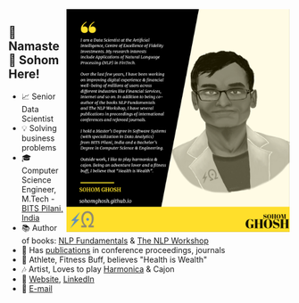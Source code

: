<!---
<img align="right" width=350 height=300 alt="GIF" src="https://github.com/sohomghosh/sohomghosh/blob/master/Hithere21_bobble-keyboard-watermark-v5_HD_84_3096_1.gif" />
--->

<img align="right" width=400 height=400 alt="About Me" src="https://github.com/sohomghosh/sohomghosh/blob/master/aboutme.png" />

## :pray: Namaste :pray: Sohom Here!
- :chart_with_upwards_trend: Senior Data Scientist
- :bulb: Solving business problems
- :mortar_board: Computer Science Engineer, M.Tech - [BITS Pilani, India](http://www.bits-pilani.ac.in/)
- :books: Author of books: [NLP Fundamentals](https://www.packtpub.com/in/big-data-and-business-intelligence/natural-language-processing-fundamentals) & [The NLP Workshop](https://www.packtpub.com/in/data/the-natural-language-processing-workshop-second-edition)
- :page_facing_up: Has [publications](https://scholar.google.com/citations?user=7Jm4_McAAAAJ&hl=en) in conference proceedings, journals
- :runner: Athlete, Fitness Buff, believes "Health is Wealth"
- :notes: Artist, Loves to play [Harmonica](https://www.youtube.com/watch?v=ajFlw7rnfkI&list=PLWVXvBh2xmj_yWcdldvo6w1LD1C-d4xSw&ab_channel=SohomGhosh) & Cajon
- :link: [Website](https://sohomghosh.github.io/), [LinkedIn](https://www.linkedin.com/in/sohomghosh) 
- :incoming_envelope: [E-mail](mailto:sohom1ghosh@gmail.com)
